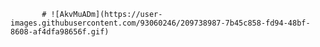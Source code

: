            # ![AkvMuADm](https://user-images.githubusercontent.com/93060246/209738987-7b45c858-fd94-48bf-8608-af4dfa98656f.gif)
